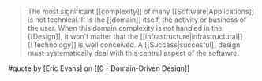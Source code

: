 > The most significant [[complexity]] of many [[Software|Applications]] is not technical. It is the [[domain]] itself, the activity or business of the user. When this domain complexity is not handled in the [[Design]], it won't matter that the [[infrastructure|infrastructural]] [[Technology]] is well conceived. A [[Success|succesful]] design must systematically deal with this central aspect of the softawre.

#quote by [Eric Evans] on [[0 - Domain-Driven Design]]